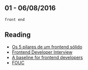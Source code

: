 01 - 06/08/2016
----------

`front end`

## Reading
- [Os 5 pilares de um frontend sólido](https://medium.com/brasil/os-5-pilares-de-um-front-end-solido-fc5fb5caa982#.vnwwlzk8p)
- [Frontend Developer Interview](https://github.com/h5bp/Front-end-Developer-Interview-Questions/tree/master/Translations/Portuguese)
- [A baseline for frontend developers](http://rmurphey.com/blog/2012/04/12/a-baseline-for-front-end-developers)
- [FOUC](https://en.wikipedia.org/wiki/Flash_of_unstyled_content)
